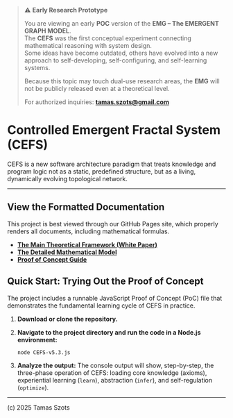 > ⚠️ **Early Research Prototype**
>
> You are viewing an early **POC** version of the **EMG – The EMERGENT GRAPH MODEL**.  
> The **CEFS** was the first conceptual experiment connecting mathematical reasoning with system design.  
> Some ideas have become outdated, others have evolved into a new approach to self-developing, self-configuring, and self-learning systems.  
>
> Because this topic may touch dual-use research areas, the **EMG** will not be publicly released even at a theoretical level.  
>
> For authorized inquiries: **[tamas.szots@gmail.com](mailto:tamas.szots@gmail.com)**


# Controlled Emergent Fractal System (CEFS)

CEFS is a new software architecture paradigm that treats knowledge and program logic not as a static, predefined structure, but as a living, dynamically evolving topological network.

---

## View the Formatted Documentation

This project is best viewed through our GitHub Pages site, which properly renders all documents, including mathematical formulas.

*   **[The Main Theoretical Framework (White Paper)](https://denware.github.io/cefs/CEFS-WH.html)**
*   **[The Detailed Mathematical Model](https://denware.github.io/cefs/CEFS-MATH.html)**
*   **[Proof of Concept Guide](https://denware.github.io/cefs/CEFS-PoC-Guide.html)**

## Quick Start: Trying Out the Proof of Concept

The project includes a runnable JavaScript Proof of Concept (PoC) file that demonstrates the fundamental learning cycle of CEFS in practice.

1.  **Download or clone the repository.**

2.  **Navigate to the project directory and run the code in a Node.js environment:**
    ```
    node CEFS-v5.3.js
    ```

3.  **Analyze the output:**
    The console output will show, step-by-step, the three-phase operation of CEFS: loading core knowledge (axioms), experiential learning (`learn`), abstraction (`infer`), and self-regulation (`optimize`).

---

(c) 2025 Tamas Szots

